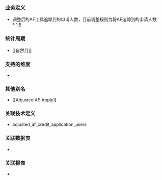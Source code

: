 ### 业务定义

* 调整后的AF工具追踪到的申请人数，目前调整规则为将AF追踪到的申请人数 * 1.5
### 统计周期

* [[自然月]]
### 支持的维度

* 
### 其他别名

* [[Adjusted AF Apply]]
### 关联技术定义

* adjusted_af_credit_application_users
### 关联数据表

* 
### 关联报表
* 